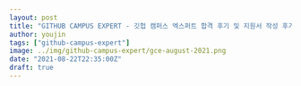 ```yaml
---
layout: post
title: "GITHUB CAMPUS EXPERT - 깃헙 캠퍼스 엑스퍼트 합격 후기 및 지원서 작성 후기 (1)"
author: youjin
tags: ["github-campus-expert"]
image: ../img/github-campus-expert/gce-august-2021.png
date: "2021-08-22T22:35:00Z"
draft: true
---
```


